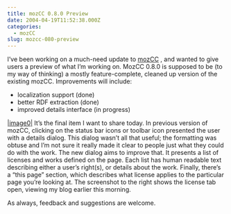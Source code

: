 ```yaml
---
title: mozCC 0.8.0 Preview
date: 2004-04-19T11:52:38.000Z
categories:
  - mozCC
slug: mozcc-080-preview
---
```

I’ve been working on a much-need update to [mozCC][1] , and wanted to give users a preview of what I’m working on. MozCC 0.8.0 is supposed to be (to my way of thinking) a mostly feature-complete, cleaned up version of the existing mozCC. Improvements will include:

<ul class="simple">
  <li>
    localization support (done)
  </li>
  <li>
    better <span class="caps">RDF</span> extraction (done)
  </li>
  <li>
    improved details interface (in progress)
  </li>
</ul>

[|image0|][2] It’s the final item I want to share today. In previous version of mozCC, clicking on the status bar icons or toolbar icon presented the user with a details dialog. This dialog wasn’t all that useful; the formatting was obtuse and I’m not sure it really made it clear to people just what they could do with the work. The new dialog aims to improve that. It presents a list of licenses and works defined on the page. Each list has human readable text describing either a user’s right(s), or details about the work. Finally, there’s a “this page” section, which describes what license applies to the particular page you’re looking at. The screenshot to the right shows the license tab open, viewing my blog earlier this morning.

As always, feedback and suggestions are welcome.



 [1]: http://yergler.net/projects/mozcc
 [2]: http://www.yergler.net/averages/archives/images/new_details.
